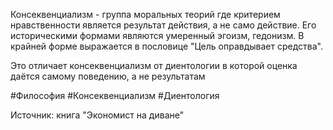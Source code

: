 
Консеквенциализм - группа моральных теорий где критерием нравственности является результат действия, а не само действие. Его историческими формами являются умеренный эгоизм, гедонизм. В крайней форме выражается в пословице "Цель оправдывает средства". 

Это отличает консеквенциализм от диентологии в которой оценка даётся самому поведению, а не результатам

#Философия #Консеквенциализм #Диентология

Источник: книга "Экономист на диване"